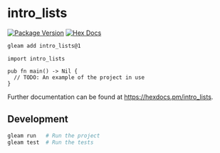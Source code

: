 # intro_lists

[![Package Version](https://img.shields.io/hexpm/v/intro_lists)](https://hex.pm/packages/intro_lists)
[![Hex Docs](https://img.shields.io/badge/hex-docs-ffaff3)](https://hexdocs.pm/intro_lists/)

```sh
gleam add intro_lists@1
```
```gleam
import intro_lists

pub fn main() -> Nil {
  // TODO: An example of the project in use
}
```

Further documentation can be found at <https://hexdocs.pm/intro_lists>.

## Development

```sh
gleam run   # Run the project
gleam test  # Run the tests
```
